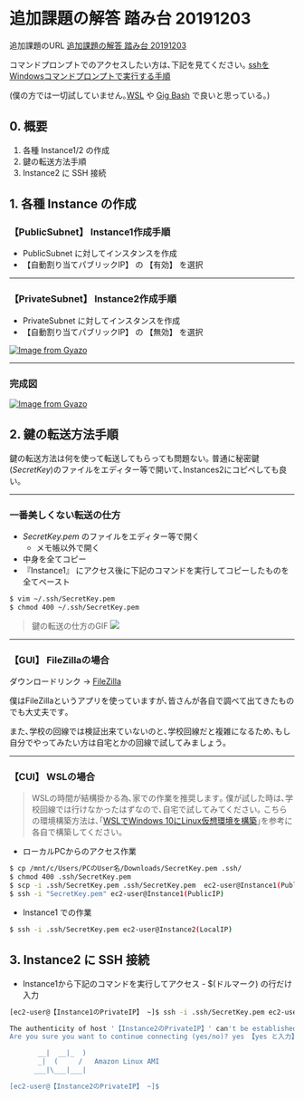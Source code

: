 # 追加課題の解答 踏み台 20191203

追加課題のURL
[追加課題の解答 踏み台 20191203](./AWS_Springboard.md)

コマンドプロンプトでのアクセスしたい方は､下記を見てください｡
[sshをWindowsコマンドプロンプトで実行する手順](https://www.eaton-daitron.jp/techblog/4627.html)

(僕の方では一切試していません｡[WSL](https://www.pc-koubou.jp/magazine/21475) や [Gig Bash](https://www.sejuku.net/blog/72673) で良いと思っている｡)

## 0. 概要

1. 各種 Instance1/2 の作成
2. 鍵の転送方法手順
3. Instance2 に SSH 接続

## 1. 各種 Instance の作成

### 【PublicSubnet】 Instance1作成手順


- PublicSubnet に対してインスタンスを作成
- 【自動割り当てパブリックIP】 の 【有効】 を選択

---

### 【PrivateSubnet】 Instance2作成手順

- PrivateSubnet に対してインスタンスを作成
- 【自動割り当てパブリックIP】 の 【無効】 を選択

[![Image from Gyazo](https://i.gyazo.com/1cfb7278105575ae783f86fe88a7f425.png)](https://gyazo.com/1cfb7278105575ae783f86fe88a7f425)

---

### 完成図

[![Image from Gyazo](https://i.gyazo.com/5367e88f31e229918c45e6876386f183.png)](https://gyazo.com/5367e88f31e229918c45e6876386f183)

## 2. 鍵の転送方法手順

鍵の転送方法は何を使って転送してもらっても問題ない｡
普通に秘密鍵(*SecretKey*)のファイルをエディター等で開いて､Instances2にコピペしても良い｡

---

### 一番美しくない転送の仕方

- *SecretKey.pem* のファイルをエディター等で開く
	- メモ帳以外で開く
- 中身を全てコピー
- 『Instance1』 にアクセス後に下記のコマンドを実行してコピーしたものを全てペースト

```bash
$ vim ~/.ssh/SecretKey.pem
$ chmod 400 ~/.ssh/SecretKey.pem
```
> 鍵の転送の仕方のGIF
![](https://i.imgur.com/k65Ufpg.gif)

---

### 【GUI】 FileZillaの場合

ダウンロードリンク → [FileZilla](https://ja.osdn.net/projects/filezilla/)

僕はFileZillaというアプリを使っていますが､皆さんが各自で調べて出てきたものでも大丈夫です｡

また､学校の回線では検証出来ていないのと､学校回線だと複雑になるため､もし自分でやってみたい方は自宅とかの回線で試してみましょう｡

---

### 【CUI】 WSLの場合

>WSLの時間が結構掛かる為､家での作業を推奨します｡
>僕が試した時は､学校回線では行けなかったはずなので､自宅で試してみてください｡
>こちらの環境構築方法は､｢[WSLでWindows 10にLinux仮想環境を構築](https://www.pc-koubou.jp/magazine/21475)｣を参考に各自で構築してください｡


- ローカルPCからのアクセス作業

```bash
$ cp /mnt/c/Users/PCのUser名/Downloads/SecretKey.pem .ssh/
$ chmod 400 .ssh/SecretKey.pem
$ scp -i .ssh/SecretKey.pem .ssh/SecretKey.pem  ec2-user@Instance1(PublicIP):/home/ec2-user/.ssh/
$ ssh -i "SecretKey.pem" ec2-user@Instance1(PublicIP)
```

- Instance1 での作業

```bash
$ ssh -i .ssh/SecretKey.pem ec2-user@Instance2(LocalIP)
```

## 3. Instance2 に SSH 接続

- Instance1から下記のコマンドを実行してアクセス
      - $(ドルマーク) の行だけ入力

```bash
[ec2-user@【Instance1のPrivateIP】 ~]$ ssh -i .ssh/SecretKey.pem ec2-user@【Instance2のPrivateIP】

The authenticity of host '【Instance2のPrivateIP】' can't be established.
Are you sure you want to continue connecting (yes/no)? yes 【yes と入力】

       __|  __|_  )
       _|  (     /   Amazon Linux AMI
      ___|\___|___|

[ec2-user@【Instance2のPrivateIP】 ~]$
```


